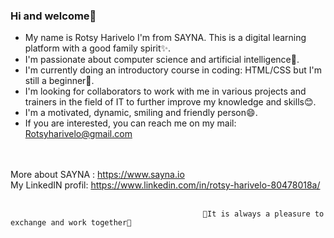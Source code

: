 ### Hi and welcome👋

 - My name is Rotsy Harivelo I'm from SAYNA. This is a digital learning platform with a good family spirit✨.
 - I'm passionate about computer science and artificial intelligence🤖.
 - I'm currently doing an introductory course in coding: HTML/CSS but I'm still a beginner🌱.
 - I'm looking for collaborators to work with me in various projects and trainers in the field of IT to further improve my knowledge and skills😊.
 - I'm a motivated, dynamic, smiling and friendly person😄.
 - If you are interested, you can reach me on my mail: Rotsyharivelo@gmail.com

<br><br>
More about SAYNA : https://www.sayna.io<br>
My LinkedIN profil: https://www.linkedin.com/in/rotsy-harivelo-80478018a/
<br><br>


                                               🎈It is always a pleasure to exchange and work together🤝
                                               
